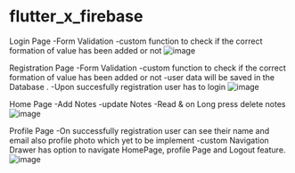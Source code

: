 # flutter_x_firebase

Login Page 
-Form Validation 
-custom function to check if the correct formation of value has been added or not 
![image](https://github.com/Abir-Zayn/FlutterXFirebase/assets/62856303/e6fb21cf-08a1-4170-ae11-d48f94d0cba7)

Registration Page 
-Form Validation 
-custom function to check if the correct formation of value has been added or not 
-user data will be saved in the Database .
-Upon succesfully registration user has to login
![image](https://github.com/Abir-Zayn/FlutterXFirebase/assets/62856303/5ca32019-6e95-4253-ae5f-002be2ae6bf0)

Home Page
-Add Notes 
-update Notes 
-Read & on Long press delete notes
![image](https://github.com/Abir-Zayn/FlutterXFirebase/assets/62856303/c2c76965-0edb-49c8-8a51-00bdfef7e06c)

Profile Page
-On successfully registration user can see their name and email also profile photo which yet to be implement
-custom Navigation Drawer has option to navigate HomePage, profile Page and Logout feature. 
![image](https://github.com/Abir-Zayn/FlutterXFirebase/assets/62856303/fbdcb0e6-43ed-4d83-aac7-fc5060eedaf4)

